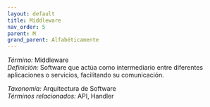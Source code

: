 ```yaml
---
layout: default
title: Middleware
nav_order: 5
parent: M
grand_parent: Alfabéticamente
---
```


*Término:* Middleware  
*Definición:* Software que actúa como intermediario entre diferentes aplicaciones o servicios, facilitando su comunicación.

*Taxonomía:* Arquitectura de Software  
*Términos relacionados:* API, Handler
